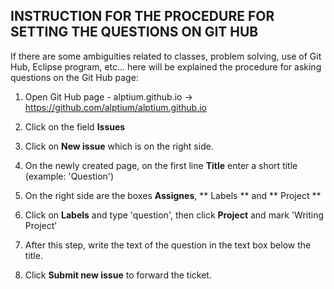 ﻿## INSTRUCTION FOR THE PROCEDURE FOR SETTING THE QUESTIONS ON GIT HUB

If there are some ambiguities related to classes, problem solving, use of Git Hub, Eclipse program, etc... 
here will be explained the procedure for asking questions on the Git Hub page:

1. Оpen Git Hub page - alptium.github.io -> https://github.com/alptium/alptium.github.io

2. Click on the field **Issues**

3. Click on **New issue** which is on the right side.

4. On the newly created page, on the first line **Title** enter a short title (example: 'Question')

5. On the right side are the boxes **Assignes**, ** Labels ** and ** Project **

6. Click on **Labels** and type 'question', then click **Project** and mark 'Writing Project'

7. After this step, write the text of the question in the text box below the title.

8. Click **Submit new issue** to forward the ticket.
